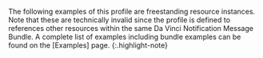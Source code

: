 The following examples of this profile are freestanding resource instances. Note that these are technically invalid since the profile is defined to references other resources within the same Da Vinci Notification Message Bundle.  A complete list of examples including bundle examples can be found on the [Examples] page.
{:.highlight-note}
